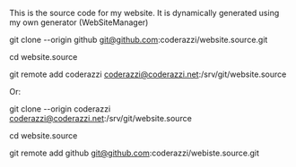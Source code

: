 This is the source code for my website.
It is dynamically generated using my own generator (WebSiteManager)


git clone --origin github git@github.com:coderazzi/website.source.git

cd website.source

git remote add coderazzi coderazzi@coderazzi.net:/srv/git/website.source

Or:

git clone --origin coderazzi coderazzi@coderazzi.net:/srv/git/website.source

cd website.source

git remote add github git@github.com:coderazzi/webiste.source.git

